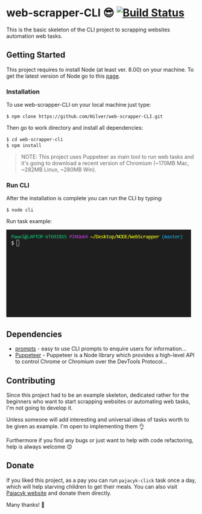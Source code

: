 # web-scrapper-CLI :sunglasses: [![Build Status](https://travis-ci.com/Hilver/web-scrapper-CLI.svg?token=4zszxMxi3d59NTKgjQtC&branch=master)](https://travis-ci.com/Hilver/web-scrapper-CLI)
This is the basic skeleton of the CLI project to scrapping websites automation web tasks.
## Getting Started
This project requires to install Node (at least ver. 8.00) on your machine. To get the latest version of Node go to this [page](https://nodejs.org/en/).
### Installation
To use web-scrapper-CLI on your local machine just type:
```
$ npm clone https://github.com/Hilver/web-scrapper-CLI.git
```
Then go to work directory and install all dependencies:
```
$ cd web-scrapper-cli
$ npm install
```
> NOTE: This project uses Puppeteer as main tool to run web tasks and it's going to download a recent version of Chromium (~170MB Mac, ~282MB Linux, ~280MB Win).

### Run CLI
After the installation is complete you can run the CLI by typing:
```
$ node cli
```
Run task example:

![](./media/run-task-example.gif)
## Dependencies
+ [prompts](https://www.npmjs.com/package/prompts) - easy to use CLI prompts to enquire users for information...
+ [Puppeteer](https://github.com/GoogleChrome/puppeteer) - Puppeteer is a Node library which provides a high-level API to control Chrome or Chromium over the DevTools Protocol...
## Contributing
Since this project had to be an example skeleton, dedicated rather for the beginners who want to start scrapping websites or automating web tasks, I'm not going to develop it.

Unless someone will add interesting and universal ideas of tasks worth to be given as example. I'm open to implementing them :ok_hand:

Furthermore if you find any bugs or just want to help with code refactoring, help is always welcome :blush:
## Donate
If you liked this project, as a pay you can run `pajacyk-click` task once a day, which will help starving children to get their meals. You can also visit [Pajacyk website](https://www.pajacyk.pl) and donate them directly.

Many thanks! :muscle: